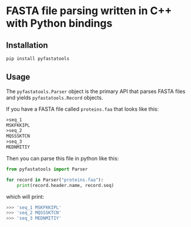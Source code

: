 # FASTA file parsing written in C++ with Python bindings

## Installation

```bash
pip install pyfastatools
```

## Usage

The `pyfastatools.Parser` object is the primary API that parses FASTA files and yields `pyfastatools.Record` objects.

If you have a FASTA file called `proteins.faa` that looks like this:

```txt
>seq_1
MSKFKKIPL
>seq_2
MQSSSKTCN
>seq_3
MEDNMITIY
```

Then you can parse this file in python like this:

```python
from pyfastatools import Parser

for record in Parser("proteins.faa"):
    print(record.header.name, record.seq)
```

which will print:

```python
>>> 'seq_1 MSKFKKIPL'
>>> 'seq_2 MQSSSKTCN'
>>> 'seq_3 MEDNMITIY'
```
